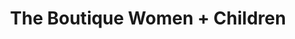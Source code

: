 ---
title: "The Boutique Women + Children"
url: /manhattan/the-boutique-women-children/
shop: clothes
---